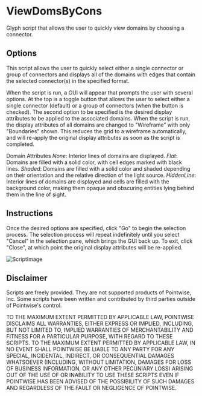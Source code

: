 # ViewDomsByCons
Glyph script that allows the user to quickly view domains by choosing a connector.

## Options

This script allows the user to quickly select either a single connector or group of connectors and displays all of the domains with edges that contain the selected connector(s) in the specified format.

When the script is run, a GUI will appear that prompts the user with several options. At the top is a toggle button that allows the user to select either a single connector (default) or a group of connectors (when the button is checked). The second option to be specified is the desired display attributes to be applied to the associated domains. When the script is run, the display attributes of all domains are changed to "Wireframe" with only "Boundaries" shown. This reduces the grid to a wireframe automatically, and will re-apply the original display attributes as soon as the script is completed.

Domain Attributes
*None*:   Interior lines of domains are displayed.
*Flat*:   Domains are filled with a solid color, with cell edges marked with black lines.
*Shaded*: Domains are filled with a solid color and shaded depending on their orientation and the relative direction of the light source.
*HiddenLine*: Interior lines of domains are displayed and cells are filled with the background color, making them opaque and obscuring entities lying behind them in the line of sight.

## Instructions
Once the desired options are specified, click "Go" to begin the selection process. The selection process will repeat indefinitely until you select "Cancel" in the selection pane, which brings the GUI back up. To exit, click "Close", at which point the original display attributes will be re-applied.

![ScriptImage](https://raw.github.com/pointwise/ViewDomsByCons/master/GUI.png)

## Disclaimer
Scripts are freely provided. They are not supported products of Pointwise, Inc. Some scripts have been written and contributed by third parties outside of Pointwise's control.

TO THE MAXIMUM EXTENT PERMITTED BY APPLICABLE LAW, POINTWISE DISCLAIMS ALL WARRANTIES, EITHER EXPRESS OR IMPLIED, INCLUDING, BUT NOT LIMITED TO, IMPLIED WARRANTIES OF MERCHANTABILITY AND FITNESS FOR A PARTICULAR PURPOSE, WITH REGARD TO THESE SCRIPTS. TO THE MAXIMUM EXTENT PERMITTED BY APPLICABLE LAW, IN NO EVENT SHALL POINTWISE BE LIABLE TO ANY PARTY FOR ANY SPECIAL, INCIDENTAL, INDIRECT, OR CONSEQUENTIAL DAMAGES WHATSOEVER (INCLUDING, WITHOUT LIMITATION, DAMAGES FOR LOSS OF BUSINESS INFORMATION, OR ANY OTHER PECUNIARY LOSS) ARISING OUT OF THE USE OF OR INABILITY TO USE THESE SCRIPTS EVEN IF POINTWISE HAS BEEN ADVISED OF THE POSSIBILITY OF SUCH DAMAGES AND REGARDLESS OF THE FAULT OR NEGLIGENCE OF POINTWISE.
